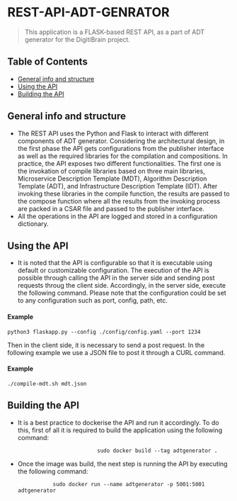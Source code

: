 # REST-API-ADT-GENRATOR
> This application is a FLASK-based REST API, as a part of ADT generator for the DigitiBrain project. 

## Table of Contents

* [General info and structure](#general-information)
* [Using the API](#using-api)
* [Building the API](#build-api)


## General info and structure
- The REST API uses the Python and Flask to interact with different components of ADT generator. Considering the architectural design, in the first phase the API gets configurations from the publisher interface as well as the required libraries for the compilation and compositions. In practice, the API exposes two different functionalities. The first one is the invokation of compile libraries based on three main libraries, Microservice Description Template (MDT), Algorithm Description Template (ADT), and Infrastructure Description Template (IDT). After invoking these libraries in the compile function, the results are passed to the compose function where all the results from the invoking process are packed in a CSAR file and passed to the publisher interface. 
- All the operations in the API are logged and stored in a configuration dictionary. 

## Using the API
- It is noted that the API is configurable so that it is executable using default or customizable configuration. The execution of the API is possible through calling the API in the server side and sending post requests throug the client side. Accordingly, in the server side, execute the following command. Please note that the configuration could be set to any configuration such as port, config, path, etc. 

#### Example
`python3 flaskapp.py --config ./config/config.yaml --port 1234`


Then in the client side, it is necessary to send a post request. In the following example we use a JSON file to post it through a CURL command. 

#### Example
`./compile-mdt.sh mdt.json`    

## Building the API
- It is a best practice to dockerise the API and run it accordingly. To do this, first of all it is required to build the application using the following command:

                               sudo docker build --tag adtgenerator .

- Once the image was build, the next step is running the API by executing the following command:
                                       
                 sudo docker run --name adtgenerator -p 5001:5001 adtgenerator


